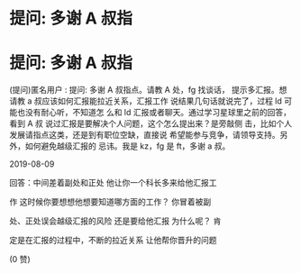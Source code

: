 # 提问: 多谢 A 叔指

# 提问: 多谢 A 叔指

(提问)匿名用户 : 提问: 多谢 A 叔指点。请教 A 处，fg 找谈话， 提示多汇报。想请教 a 叔应该如何汇报能拉近关系，汇报工作 说结果几句话就说完了，过程 ld 可能也没有耐心听，不知道怎 么和 ld 汇报或者聊天。通过学习星球里之前的回答，看到 A 叔 说过汇报是要解决个人问题，这个怎么提出来？是旁敲侧 击，比如个人发展请指点这类，还是到有职位空缺，直接说 希望能参与竞争，请领导支持。另外，如何避免越级汇报的 忌讳。我是 kz，fg 是 ft，多谢 a 叔。

2019-08-09

回答：中间差着副处和正处 他让你一个科长多来给他汇报工

作 这时候你要想想他想要知道哪方面的工作？ 你冒着被副

处、正处误会越级汇报的风险 还是要给他汇报 为什么呢？ 肯

定是在汇报的过程中，不断的拉近关系 让他帮你晋升的问题

(0 赞)